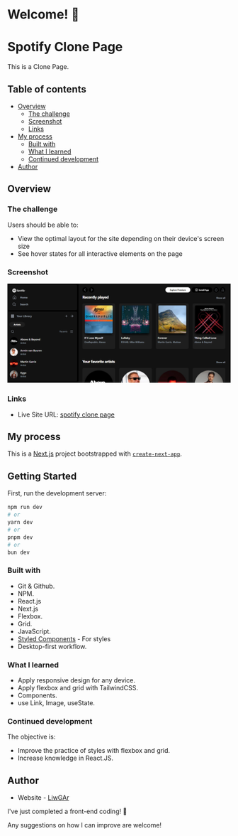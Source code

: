 # Welcome! 👋

# Spotify Clone Page

This is a Clone Page.  

## Table of contents

- [Overview](#overview)
  - [The challenge](#the-challenge)
  - [Screenshot](#screenshot)
  - [Links](#links)
- [My process](#my-process)
  - [Built with](#built-with)
  - [What I learned](#what-i-learned)
  - [Continued development](#continued-development)
- [Author](#author)

## Overview

### The challenge

Users should be able to:

- View the optimal layout for the site depending on their device's screen size
- See hover states for all interactive elements on the page

### Screenshot

![](./images/Clone_Spotify_Final.png)

### Links

- Live Site URL: [spotify clone page](https://clone-spotify-gamma-nine.vercel.app/)

## My process

This is a [Next.js](https://nextjs.org/) project bootstrapped with [`create-next-app`](https://github.com/vercel/next.js/tree/canary/packages/create-next-app).

## Getting Started

First, run the development server:

```bash
npm run dev
# or
yarn dev
# or
pnpm dev
# or
bun dev
```

### Built with

- Git & Github.
- NPM.
- React.js
- Next.js
- Flexbox.
- Grid.
- JavaScript.
- [Styled Components](https://styled-components.com/) - For styles
- Desktop-first workflow.

### What I learned

- Apply responsive design for any device.
- Apply flexbox and grid with TailwindCSS.
- Components.
- use Link, Image, useState. 

### Continued development

The objective is:
- Improve the practice of styles with flexbox and grid.
- Increase knowledge in React.JS.

## Author

- Website - [LiwGAr](https://liwgar-portfolio.vercel.app/)

I've just completed a front-end coding! 🎉


Any suggestions on how I can improve are welcome!
